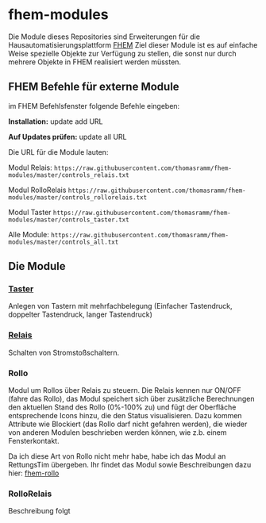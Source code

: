 # fhem-modules

Die Module dieses Repositories sind Erweiterungen für die Hausautomatisierungsplattform [FHEM](http://fhem.de])
Ziel dieser Module ist es auf einfache Weise spezielle Objekte zur Verfügung zu stellen, die sonst nur durch mehrere Objekte in FHEM realisiert werden müssten.

## FHEM Befehle für externe Module
im FHEM Befehlsfenster folgende Befehle eingeben:

**Installation:** update add URL

**Auf Updates prüfen:** update all URL

Die URL für die Module lauten:

Modul Relais: `https://raw.githubusercontent.com/thomasramm/fhem-modules/master/controls_relais.txt`

Modul RolloRelais `https://raw.githubusercontent.com/thomasramm/fhem-modules/master/controls_rollorelais.txt`

Modul Taster `https://raw.githubusercontent.com/thomasramm/fhem-modules/master/controls_taster.txt`

Alle Module: `https://raw.githubusercontent.com/thomasramm/fhem-modules/master/controls_all.txt`


## Die Module

### [Taster](Taster.md)
Anlegen von Tastern mit mehrfachbelegung (Einfacher Tastendruck, doppelter Tastendruck, langer Tastendruck)

### [Relais](Relais.md)
Schalten von Stromstoßschaltern.

### Rollo
Modul um Rollos über Relais zu steuern. Die Relais kennen nur ON/OFF (fahre das Rollo), das Modul speichert sich über zusätzliche Berechnungen den aktuellen Stand des Rollo (0%-100% zu) und fügt der Oberfläche entsprechende Icons hinzu, die den Status visualisieren. Dazu kommen Attribute wie Blockiert (das Rollo darf nicht gefahren werden), die wieder von anderen Modulen beschrieben werden können, wie z.b. einem Fensterkontakt.

Da ich diese Art von Rollo nicht mehr habe, habe ich das Modul an RettungsTim übergeben. Ihr findet das Modul sowie Beschreibungen dazu hier:
[fhem-rollo](https://github.com/RettungsTim/fhem-rollo)

### RolloRelais
Beschreibung folgt



